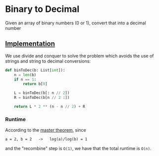 # Binary to Decimal

Given an array of binary numbers (0 or 1), convert that into a decimal number

## [Implementation](https://github.com/antoniojkim/AlgLib/blob/master/Algorithms/Divide%20and%20Conquer/Bin%20to%20Dec/binToDec.py#L4)

We use divide and conquer to solve the problem which avoids the use of strings and string to decimal conversions:

```python
def binToDec(b: List[int]):
    n = len(b)
    if n == 1:
        return b[0]

    L = binToDec(b[: n // 2])
    R = binToDec(b[n // 2 :])

    return L * 2 ** (n - n // 2) + R
```

### Runtime

According to the [master theorem](https://en.wikipedia.org/wiki/Master_theorem_(analysis_of_algorithms)#Generic_form), since

```
a = 2, b = 2   ->   log(a)/log(b) = 1
```

and the "recombine" step is `O(1)`, we have that the total runtime is `O(n)`.
